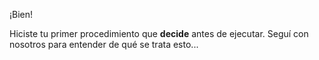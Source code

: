 ¡Bien! 

Hiciste tu primer procedimiento que **decide** antes de ejecutar. Seguí con nosotros para entender de qué se trata esto...